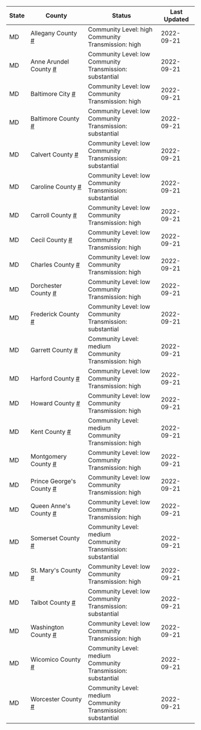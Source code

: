 State | County | Status | Last Updated
--- | --- | --- | --- 
MD | Allegany County <a href="#allegany_county">#</a> | <a name="allegany_county"></a>Community Level: high<br/>Community Transmission: high | 2022-09-21
MD | Anne Arundel County <a href="#anne_arundel_county">#</a> | <a name="anne_arundel_county"></a>Community Level: low<br/>Community Transmission: substantial | 2022-09-21
MD | Baltimore City <a href="#baltimore_city">#</a> | <a name="baltimore_city"></a>Community Level: low<br/>Community Transmission: high | 2022-09-21
MD | Baltimore County <a href="#baltimore_county">#</a> | <a name="baltimore_county"></a>Community Level: low<br/>Community Transmission: substantial | 2022-09-21
MD | Calvert County <a href="#calvert_county">#</a> | <a name="calvert_county"></a>Community Level: low<br/>Community Transmission: substantial | 2022-09-21
MD | Caroline County <a href="#caroline_county">#</a> | <a name="caroline_county"></a>Community Level: low<br/>Community Transmission: substantial | 2022-09-21
MD | Carroll County <a href="#carroll_county">#</a> | <a name="carroll_county"></a>Community Level: low<br/>Community Transmission: high | 2022-09-21
MD | Cecil County <a href="#cecil_county">#</a> | <a name="cecil_county"></a>Community Level: low<br/>Community Transmission: high | 2022-09-21
MD | Charles County <a href="#charles_county">#</a> | <a name="charles_county"></a>Community Level: low<br/>Community Transmission: high | 2022-09-21
MD | Dorchester County <a href="#dorchester_county">#</a> | <a name="dorchester_county"></a>Community Level: low<br/>Community Transmission: high | 2022-09-21
MD | Frederick County <a href="#frederick_county">#</a> | <a name="frederick_county"></a>Community Level: low<br/>Community Transmission: substantial | 2022-09-21
MD | Garrett County <a href="#garrett_county">#</a> | <a name="garrett_county"></a>Community Level: medium<br/>Community Transmission: high | 2022-09-21
MD | Harford County <a href="#harford_county">#</a> | <a name="harford_county"></a>Community Level: low<br/>Community Transmission: high | 2022-09-21
MD | Howard County <a href="#howard_county">#</a> | <a name="howard_county"></a>Community Level: low<br/>Community Transmission: high | 2022-09-21
MD | Kent County <a href="#kent_county">#</a> | <a name="kent_county"></a>Community Level: medium<br/>Community Transmission: high | 2022-09-21
MD | Montgomery County <a href="#montgomery_county">#</a> | <a name="montgomery_county"></a>Community Level: low<br/>Community Transmission: high | 2022-09-21
MD | Prince George's County <a href="#prince_george's_county">#</a> | <a name="prince_george's_county"></a>Community Level: low<br/>Community Transmission: high | 2022-09-21
MD | Queen Anne's County <a href="#queen_anne's_county">#</a> | <a name="queen_anne's_county"></a>Community Level: low<br/>Community Transmission: high | 2022-09-21
MD | Somerset County <a href="#somerset_county">#</a> | <a name="somerset_county"></a>Community Level: medium<br/>Community Transmission: substantial | 2022-09-21
MD | St. Mary's County <a href="#st._mary's_county">#</a> | <a name="st._mary's_county"></a>Community Level: low<br/>Community Transmission: high | 2022-09-21
MD | Talbot County <a href="#talbot_county">#</a> | <a name="talbot_county"></a>Community Level: low<br/>Community Transmission: substantial | 2022-09-21
MD | Washington County <a href="#washington_county">#</a> | <a name="washington_county"></a>Community Level: low<br/>Community Transmission: high | 2022-09-21
MD | Wicomico County <a href="#wicomico_county">#</a> | <a name="wicomico_county"></a>Community Level: medium<br/>Community Transmission: substantial | 2022-09-21
MD | Worcester County <a href="#worcester_county">#</a> | <a name="worcester_county"></a>Community Level: medium<br/>Community Transmission: substantial | 2022-09-21
